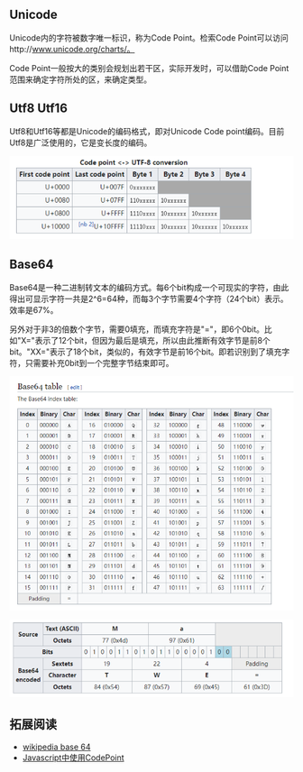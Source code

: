 ## Unicode

Unicode内的字符被数字唯一标识，称为Code Point。检索Code Point可以访问http://www.unicode.org/charts/。

Code Point一般按大的类别会规划出若干区，实际开发时，可以借助Code Point范围来确定字符所处的区，来确定类型。

## Utf8 Utf16

Utf8和Utf16等都是Unicode的编码格式，即对Unicode Code point编码。目前Utf8是广泛使用的，它是变长度的编码。

![](../pics/utf8.png)

## Base64

Base64是一种二进制转文本的编码方式。每6个bit构成一个可现实的字符，由此得出可显示字符一共是2^6=64种，而每3个字节需要4个字符（24个bit）表示。效率是67%。

另外对于非3的倍数个字节，需要0填充，而填充字符是"="，即6个0bit。比如"X="表示了12个bit，但因为最后是填充，所以由此推断有效字节是前8个bit。"XX="表示了18个bit，类似的，有效字节是前16个bit。即若识别到了填充字符，只需要补充0bit到一个完整字节结束即可。

![](../pics/base64table.png)

![](../pics/base64padding.png)



## 拓展阅读

- [wikipedia base 64](https://en.wikipedia.org/wiki/Base64#Decoding_Base64_with_padding)
- [Javascript中使用CodePoint](https://thekevinscott.com/emojis-in-javascript/)